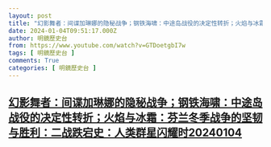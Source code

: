 ```yaml
---
layout: post
title: "幻影舞者：间谍加琳娜的隐秘战争；钢铁海啸：中途岛战役的决定性转折；火焰与冰霜：芬兰冬季战争的坚韧与胜利：二战跌宕史：人类群星闪耀时20240104"
date: 2024-01-04T09:51:17.000Z
author: 明鏡歷史台
from: https://www.youtube.com/watch?v=GTDoetgbI7w
tags: [ 明鏡歷史台 ]
comments: True
categories: [ 明鏡歷史台 ]
---
```

<!--1704361877000-->
[幻影舞者：间谍加琳娜的隐秘战争；钢铁海啸：中途岛战役的决定性转折；火焰与冰霜：芬兰冬季战争的坚韧与胜利：二战跌宕史：人类群星闪耀时20240104](https://www.youtube.com/watch?v=GTDoetgbI7w)
------

<div>

</div>
